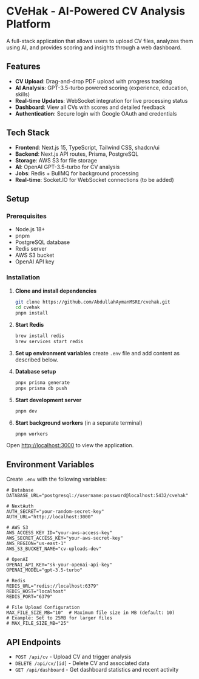 # CVeHak - AI-Powered CV Analysis Platform

A full-stack application that allows users to upload CV files, analyzes them using AI, and provides scoring and insights through a web dashboard.

## Features

- **CV Upload**: Drag-and-drop PDF upload with progress tracking
- **AI Analysis**: GPT-3.5-turbo powered scoring (experience, education, skills)
- **Real-time Updates**: WebSocket integration for live processing status
- **Dashboard**: View all CVs with scores and detailed feedback
- **Authentication**: Secure login with Google OAuth and credentials

## Tech Stack

- **Frontend**: Next.js 15, TypeScript, Tailwind CSS, shadcn/ui
- **Backend**: Next.js API routes, Prisma, PostgreSQL
- **Storage**: AWS S3 for file storage
- **AI**: OpenAI GPT-3.5-turbo for CV analysis
- **Jobs**: Redis + BullMQ for background processing
- **Real-time**: Socket.IO for WebSocket connections (to be added)

## Setup

### Prerequisites

- Node.js 18+
- pnpm
- PostgreSQL database
- Redis server
- AWS S3 bucket
- OpenAI API key

### Installation

1. **Clone and install dependencies**

   ```bash
   git clone https://github.com/AbdullahAymanMSRE/cvehak.git
   cd cvehak
   pnpm install
   ```

2. **Start Redis**

   ```bash
   brew install redis
   brew services start redis
   ```

3. **Set up environment variables**
   create `.env` file and add content as described below.

4. **Database setup**

   ```bash
   pnpx prisma generate
   pnpx prisma db push
   ```

5. **Start development server**

   ```bash
   pnpm dev
   ```

6. **Start background workers** (in a separate terminal)
   ```bash
   pnpm workers
   ```

Open [http://localhost:3000](http://localhost:3000) to view the application.

## Environment Variables

Create `.env` with the following variables:

```env
# Database
DATABASE_URL="postgresql://username:password@localhost:5432/cvehak"

# NextAuth
AUTH_SECRET="your-random-secret-key"
AUTH_URL="http://localhost:3000"

# AWS S3
AWS_ACCESS_KEY_ID="your-aws-access-key"
AWS_SECRET_ACCESS_KEY="your-aws-secret-key"
AWS_REGION="us-east-1"
AWS_S3_BUCKET_NAME="cv-uploads-dev"

# OpenAI
OPENAI_API_KEY="sk-your-openai-api-key"
OPENAI_MODEL="gpt-3.5-turbo"

# Redis
REDIS_URL="redis://localhost:6379"
REDIS_HOST="localhost"
REDIS_PORT="6379"

# File Upload Configuration
MAX_FILE_SIZE_MB="10"  # Maximum file size in MB (default: 10)
# Example: Set to 25MB for larger files
# MAX_FILE_SIZE_MB="25"
```

## API Endpoints

- `POST /api/cv` - Upload CV and trigger analysis
- `DELETE /api/cv/[id]` - Delete CV and associated data
- `GET /api/dashboard` - Get dashboard statistics and recent activity
